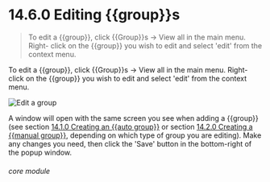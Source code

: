 # 14.6.0    Editing {{group}}s

> To edit a {{group}}, click {{Group}}s -> View all in the main menu. Right- click on the {{group}} you wish to edit and select 'edit' from the context menu. 

To edit a {{group}}, click {{Group}}s -> View all in the main menu. Right- click on the {{group}} you wish to edit and select 'edit' from the context menu.

 ![Edit a group]({{imgpath}}107a.png)

A window will open with the same screen you see when adding a {{group}} (see section [14.1.0  Creating an {{auto group}}](/help/index/v/{{version}}/p/14.1.0) or section [14.2.0  Creating a {{manual group}}](/help/index/v/{{version}}/p/14.2.0), depending on which type of group you are editing). Make any changes you need, then click the 'Save' button in the bottom-right of the popup window. 

###### core module

